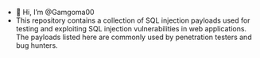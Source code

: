 - 👋 Hi, I’m @Gamgoma00
- This repository contains a collection of SQL injection payloads used for testing and exploiting SQL injection vulnerabilities in web applications. The payloads listed here are commonly used by penetration testers and bug hunters.
<!---
Gamgoma00/Gamgoma00 is a ✨ special ✨ repository because its `README.md` (this file) appears on your GitHub profile.
You can click the Preview link to take a look at your changes.
--->

